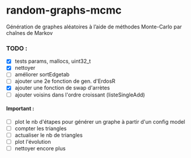 # random-graphs-mcmc
Génération de graphes aléatoires à l’aide de méthodes Monte-Carlo par chaînes de Markov

### TODO : 

 - [X] tests params, mallocs, uint32_t
 - [X] nettoyer
 - [ ] améliorer sortEdgetab
 - [ ] ajouter une 2e fonction de gen. d'ErdosR
 - [X] ajouter une fonction de swap d'arrètes
 - [ ] ajouter voisins dans l'ordre croissant (listeSingleAdd)

#### Important :
 - [ ] plot le nb d'étapes pour générer un graphe à partir d'un config model
 - [ ] compter les triangles
 - [ ] actualiser le nb de triangles
 - [ ] plot l'évolution
 - [ ] nettoyer encore plus